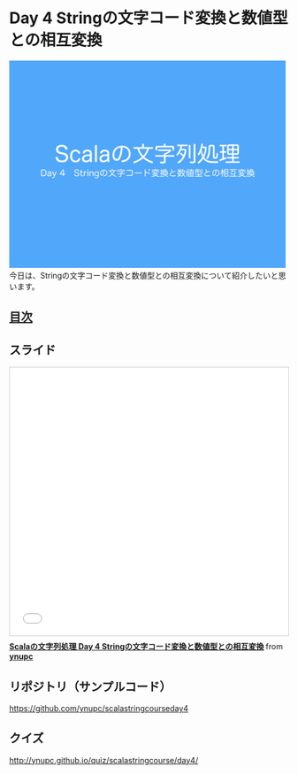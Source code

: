 <h1>Day 4 Stringの文字コード変換と数値型との相互変換</h1>
<img src="image/string_course.001.jpeg" width="500px"><br>
今日は、Stringの文字コード変換と数値型との相互変換について紹介したいと思います。  
<h2><a href="SUMMARY.md">目次</a></h2>
<h2>スライド</h2>
<iframe src="//www.slideshare.net/slideshow/embed_code/key/qd0gdr2bDsJ3g8" width="595" height="485" frameborder="0" marginwidth="0" marginheight="0" scrolling="no" style="border:1px solid #CCC; border-width:1px; margin-bottom:5px; max-width: 100%;" allowfullscreen> </iframe> <div style="margin-bottom:5px"> <strong> <a href="//www.slideshare.net/ynupc/scala-day-4-string" title="Scalaの文字列処理 Day 4 Stringの文字コード変換と数値型との相互変換" target="_blank">Scalaの文字列処理 Day 4 Stringの文字コード変換と数値型との相互変換</a> </strong> from <strong><a href="//www.slideshare.net/ynupc" target="_blank">ynupc</a></strong> </div>
<h2>リポジトリ（サンプルコード）</h2>
<a href="https://github.com/ynupc/scalastringcourseday4" target="_blank">https://github.com/ynupc/scalastringcourseday4</a>
<h2>クイズ</h2>
<a href="http://ynupc.github.io/quiz/scalastringcourse/day4/" target="_blank">http://ynupc.github.io/quiz/scalastringcourse/day4/</a>  
